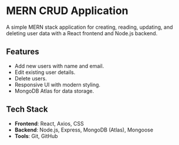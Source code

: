 # MERN CRUD Application

A simple MERN stack application for creating, reading, updating, and deleting user data with a React frontend and Node.js backend.

## Features
- Add new users with name and email.
- Edit existing user details.
- Delete users.
- Responsive UI with modern styling.
- MongoDB Atlas for data storage.

## Tech Stack
- **Frontend**: React, Axios, CSS
- **Backend**: Node.js, Express, MongoDB (Atlas), Mongoose
- **Tools**: Git, GitHub

